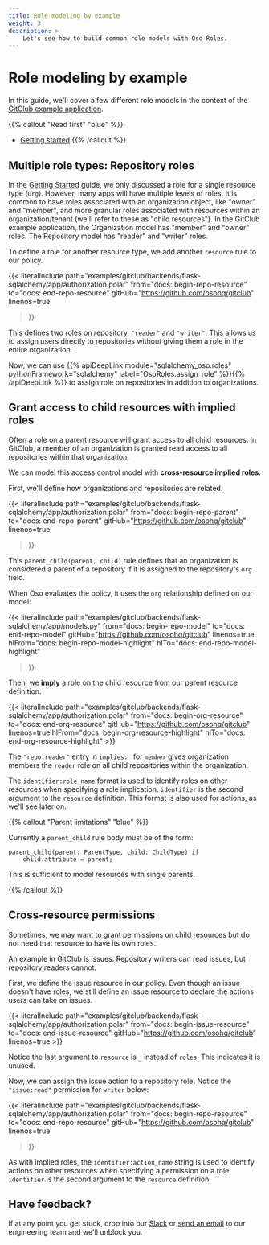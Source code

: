 ```yaml
---
title: Role modeling by example
weight: 3
description: >
    Let's see how to build common role models with Oso Roles.
---
```


# Role modeling by example

In this guide, we'll cover a few different role models in the context of
the [GitClub example application](https://github.com/osohq/gitclub).

{{% callout "Read first" "blue" %}}
 - [Getting started](getting-started)
{{% /callout %}}

## Multiple role types: Repository roles

In the [Getting Started](getting-started) guide, we only discussed a role for a single
resource type (`Org`). However, many apps will have multiple levels of roles. It
is common to have roles associated with an organization object, like
"owner" and "member", and more granular roles associated with resources within an organization/tenant (we'll refer to these as "child resources"). In
the GitClub example application, the Organization model has "member" and
"owner" roles. The Repository model has "reader" and "writer" roles.

To define a role for another resource type, we add another `resource`
rule to our policy.

{{< literalInclude
    path="examples/gitclub/backends/flask-sqlalchemy/app/authorization.polar"
    from="docs: begin-repo-resource"
    to="docs: end-repo-resource"
    gitHub="https://github.com/osohq/gitclub"
    linenos=true
>}}

This defines two roles on repository, `"reader"` and `"writer"`.
This allows us to assign users directly to repositories without
giving them a role in the entire organization.

Now, we can use
{{% apiDeepLink module="sqlalchemy_oso.roles" pythonFramework="sqlalchemy" label="OsoRoles.assign_role" %}}{{% /apiDeepLink %}}
to assign role on repositories in addition to organizations.

## Grant access to child resources with implied roles

Often a role on a parent resource will grant access to all child
resources. In GitClub, a member of an organization is granted read access to
all repositories within that organization.

We can model this access control model with **cross-resource implied
roles**.

First, we'll define how organizations and repositories are related.

{{< literalInclude
    path="examples/gitclub/backends/flask-sqlalchemy/app/authorization.polar"
    from="docs: begin-repo-parent"
    to="docs: end-repo-parent"
    gitHub="https://github.com/osohq/gitclub"
    linenos=true
>}}

This `parent_child(parent, child)` rule defines that an organization is
considered a parent of a repository if it is assigned to the
repository's `org` field.

When Oso evaluates the policy, it uses the `org` relationship defined
on our model:

{{< literalInclude
    path="examples/gitclub/backends/flask-sqlalchemy/app/models.py"
    from="docs: begin-repo-model"
    to="docs: end-repo-model"
    gitHub="https://github.com/osohq/gitclub"
    linenos=true
    hlFrom="docs: begin-repo-model-highlight"
    hlTo="docs: end-repo-model-highlight"
>}}

Then, we **imply** a role on the child resource from our parent resource
definition.

{{< literalInclude
    path="examples/gitclub/backends/flask-sqlalchemy/app/authorization.polar"
    from="docs: begin-org-resource"
    to="docs: end-org-resource"
    gitHub="https://github.com/osohq/gitclub"
    linenos=true
    hlFrom="docs: begin-org-resource-highlight"
    hlTo="docs: end-org-resource-highlight"
    >}}

The `"repo:reader"` entry in `implies: ` for `member` gives organization
members the `reader` role on all child repositories within the
organization.

The `identifier:role_name` format is used to identify roles on other
resources when specifying a role implication. `identifier` is the
second argument to the `resource` definition. This format is also used for
actions, as we'll see later on.

{{% callout "Parent limitations" "blue" %}}

Currently a `parent_child` rule body must be of the form:

```polar
parent_child(parent: ParentType, child: ChildType) if
    child.attribute = parent;
```

This is sufficient to model resources with single parents.

{{% /callout %}}

## Cross-resource permissions

Sometimes, we may want to grant permissions on child resources but do
not need that resource to have its own roles.

An example in GitClub is issues. Repository writers can read issues, but
repository readers cannot.

First, we define the issue resource in our policy. Even though an issue
doesn't have roles, we still define an issue resource to declare the actions users can take on issues.

{{< literalInclude
    path="examples/gitclub/backends/flask-sqlalchemy/app/authorization.polar"
    from="docs: begin-issue-resource"
    to="docs: end-issue-resource"
    gitHub="https://github.com/osohq/gitclub"
    linenos=true
    >}}

Notice the last argument to `resource` is `_` instead of `roles`. This
indicates it is unused.

Now, we can assign the issue action to a repository role. Notice the `"issue:read"` permission for `writer` below:

{{< literalInclude
    path="examples/gitclub/backends/flask-sqlalchemy/app/authorization.polar"
    from="docs: begin-repo-resource"
    to="docs: end-repo-resource"
    gitHub="https://github.com/osohq/gitclub"
    linenos=true
>}}

As with implied roles, the `identifier:action_name` string is used to identify actions on other
resources when specifying a permission on a role. `identifier` is the
second argument to the `resource` definition.

## Have feedback?

If at any point you get stuck, drop into our
[Slack](https://join-slack.osohq.com/) or <a href="mailto:engineering@osohq.com">send an email</a> to our engineering
team and we'll unblock you.
